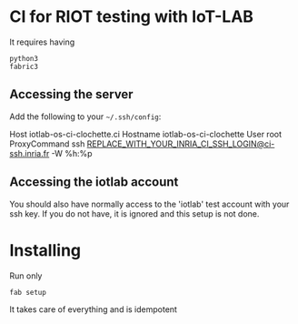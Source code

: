 CI for RIOT testing with IoT-LAB
================================

It requires having

    python3
    fabric3


Accessing the server
--------------------

Add the following to your `~/.ssh/config`:

Host iotlab-os-ci-clochette.ci
    Hostname iotlab-os-ci-clochette
    User root
    ProxyCommand ssh REPLACE_WITH_YOUR_INRIA_CI_SSH_LOGIN@ci-ssh.inria.fr -W %h:%p


Accessing the iotlab account
----------------------------

You should also have normally access to the 'iotlab' test account with your ssh
key. If you do not have, it is ignored and this setup is not done.


Installing
==========

Run only

    fab setup

It takes care of everything and is idempotent
